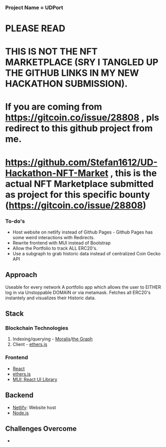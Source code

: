 ### Project Name = UDPort

# PLEASE READ

# THIS IS NOT THE NFT MARKETPLACE (SRY I TANGLED UP THE GITHUB LINKS IN MY NEW HACKATHON SUBMISSION).
# If you are coming from https://gitcoin.co/issue/28808 , pls redirect to this github project from me.
# https://github.com/Stefan1612/UD-Hackathon-NFT-Market , this is the actual NFT Marketplace submitted as project for this specific bounty (https://gitcoin.co/issue/28808)





### To-do's
- Host website on netlify instead of Github Pages - Github Pages has some weird interactions with Redirects.
- Rewrite frontend with MUI instead of Bootstrap
- Allow the Portfolio to track ALL ERC20's.
- Use a subgraph to grab historic data instead of centralized Coin Gecko API

## Approach
Useable for every network
A portfolio app which allows the user to EITHER log in via Unstoppable DOMAIN or via metamask.
Fetches all ERC20's instantely and visualizes their Historic data.
## Stack

### Blockchain Technologies
1. Indexing/querying - [Moralis](https://moralis.io/)/[the Graph](https://thegraph.com/en/)
2. Client - [ethers.js](https://docs.ethers.io/v5/)

### Frontend
- [React](https://reactjs.org/)
- [ethers.js](https://docs.ethers.io/v5/)
- [MUI: React UI Library](https://mui.com/)

## Backend
- [Netlify](https://www.netlify.com/): Website host
- [Node.js](https://nodejs.org/en/)

## Challenges Overcome
- 




